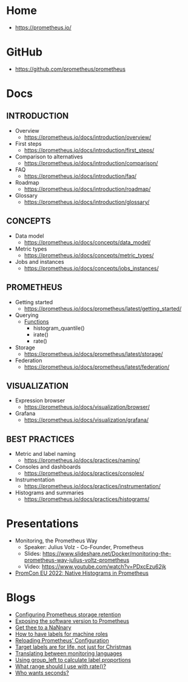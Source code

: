 # Home
* https://prometheus.io/

# GitHub
* https://github.com/prometheus/prometheus

# Docs
## INTRODUCTION
* Overview
  * https://prometheus.io/docs/introduction/overview/
* First steps
  * https://prometheus.io/docs/introduction/first_steps/
* Comparison to alternatives
  * https://prometheus.io/docs/introduction/comparison/
* FAQ
  * https://prometheus.io/docs/introduction/faq/
* Roadmap
  * https://prometheus.io/docs/introduction/roadmap/
* Glossary
  * https://prometheus.io/docs/introduction/glossary/
## CONCEPTS
* Data model
  * https://prometheus.io/docs/concepts/data_model/
* Metric types
  * https://prometheus.io/docs/concepts/metric_types/
* Jobs and instances
  * https://prometheus.io/docs/concepts/jobs_instances/
## PROMETHEUS
* Getting started
  * https://prometheus.io/docs/prometheus/latest/getting_started/
* Querying
  * [Functions](https://prometheus.io/docs/prometheus/latest/querying/functions/)
    * histogram_quantile()
    * irate()
    * rate()
* Storage
  * https://prometheus.io/docs/prometheus/latest/storage/
* Federation
  * https://prometheus.io/docs/prometheus/latest/federation/
## VISUALIZATION
* Expression browser
  * https://prometheus.io/docs/visualization/browser/
* Grafana
  * https://prometheus.io/docs/visualization/grafana/
## BEST PRACTICES
* Metric and label naming
  * https://prometheus.io/docs/practices/naming/
* Consoles and dashboards
  * https://prometheus.io/docs/practices/consoles/
* Instrumentation
  * https://prometheus.io/docs/practices/instrumentation/
* Histograms and summaries
  * https://prometheus.io/docs/practices/histograms/

# Presentations
* Monitoring, the Prometheus Way
  * Speaker: Julius Volz - Co-Founder, Prometheus
  * Slides: https://www.slideshare.net/Docker/monitoring-the-prometheus-way-julius-voltz-prometheus
  * Video: https://www.youtube.com/watch?v=PDxcEzu62jk
* [PromCon EU 2022: Native Histograms in Prometheus](https://www.youtube.com/watch?v=AcmABV6NCYk)

# Blogs
* [Configuring Prometheus storage retention](https://www.robustperception.io/configuring-prometheus-storage-retention)
* [Exposing the software version to Prometheus](https://www.robustperception.io/exposing-the-software-version-to-prometheus)
* [Get thee to a NaNnary](https://www.robustperception.io/get-thee-to-a-nannary)
* [How to have labels for machine roles](https://www.robustperception.io/how-to-have-labels-for-machine-roles)
* [Reloading Prometheus’ Configuration](https://www.robustperception.io/reloading-prometheus-configuration)
* [Target labels are for life, not just for Christmas](https://www.robustperception.io/target-labels-are-for-life-not-just-for-christmas)
* [Translating between monitoring languages](https://www.robustperception.io/translating-between-monitoring-languages)
* [Using group_left to calculate label proportions](https://www.robustperception.io/using-group_left-to-calculate-label-proportions)
* [What range should I use with rate()?](https://www.robustperception.io/what-range-should-i-use-with-rate/)
* [Who wants seconds?](https://www.robustperception.io/who-wants-seconds)
